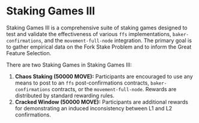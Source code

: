 # Staking Games III
Staking Games III is a comprehensive suite of staking games designed to test and validate the effectiveness of various `ffs` implementations, `baker-confirmations`, and the `movement-full-node` integration. The primary goal is to gather empirical data on the Fork Stake Problem and to inform the Great Feature Selection.

There are two Staking Games in Staking Games III:

1. **Chaos Staking (50000 MOVE):** Participants are encouraged to use any means to post to an `ffs` post-confirmations contracts, `baker-confirmations` contracts, or the `movement-full-node`. Rewards are distributed by standard rewarding rules.
2. **Cracked Window (50000 MOVE):** Participants are additional rewards for demonstrating an induced inconsistency between L1 and L2 confirmations.